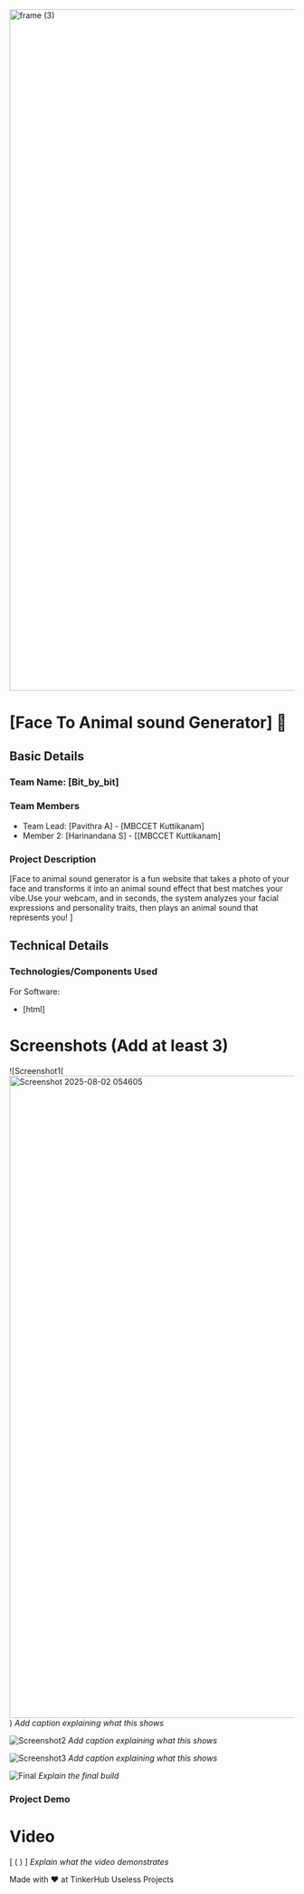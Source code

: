 <img width="3188" height="1202" alt="frame (3)" src="https://github.com/user-attachments/assets/517ad8e9-ad22-457d-9538-a9e62d137cd7" />


# [Face To Animal sound Generator] 🎯


## Basic Details
### Team Name: [Bit_by_bit]


### Team Members
- Team Lead: [Pavithra A] - [MBCCET Kuttikanam]
- Member 2: [Harinandana S] - [[MBCCET Kuttikanam]


### Project Description
[Face to animal sound generator is a fun website that takes a photo of your face and transforms it into an animal sound effect 
that best matches your vibe.Use your webcam, and in seconds, the system analyzes your facial expressions and personality traits, then plays an animal sound that represents you! ]


## Technical Details
### Technologies/Components Used
For Software:
- [html]


# Screenshots (Add at least 3)
![Screenshot1(<img width="1832" height="1133" alt="Screenshot 2025-08-02 054605" src="https://github.com/user-attachments/assets/98014a97-2906-432b-ae1f-e2b5d46ddc06" />
)
*Add caption explaining what this shows*

![Screenshot2](<img width="1838" height="1124" alt="Screenshot 2025-08-02 054717" src="https://github.com/user-attachments/assets/e530f90c-5a07-4c56-b14e-9d8dd4b092f2" />
)
*Add caption explaining what this shows*

![Screenshot3](<img width="1856" height="1072" alt="Screenshot 2025-08-02 054633" src="https://github.com/user-attachments/assets/0a48960f-47cb-4658-a0ac-768b8235e23e" />
)
*Add caption explaining what this shows*



![Final](<img width="1832" height="1133" alt="Screenshot 2025-08-02 054605" src="https://github.com/user-attachments/assets/82e983bb-3c07-4569-aa09-c136f3d108b8" />
)
*Explain the final build*

### Project Demo
# Video
[ (    )     ]
*Explain what the video demonstrates*


Made with ❤️ at TinkerHub Useless Projects 
